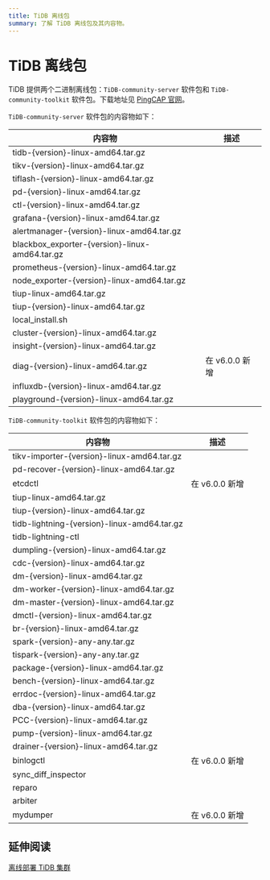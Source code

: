 ```yaml
---
title: TiDB 离线包
summary: 了解 TiDB 离线包及其内容物。
---
```


# TiDB 离线包

TiDB 提供两个二进制离线包：`TiDB-community-server` 软件包和 `TiDB-community-toolkit` 软件包。下载地址见 [PingCAP 官网](https://pingcap.com/zh/product-community/)。

`TiDB-community-server` 软件包的内容物如下：

| 内容物 | 描述 |
|---|---|
| tidb-{version}-linux-amd64.tar.gz |  |
| tikv-{version}-linux-amd64.tar.gz |  |
| tiflash-{version}-linux-amd64.tar.gz |  |
| pd-{version}-linux-amd64.tar.gz |  |
| ctl-{version}-linux-amd64.tar.gz |  |
| grafana-{version}-linux-amd64.tar.gz |  |
| alertmanager-{version}-linux-amd64.tar.gz |  |
| blackbox_exporter-{version}-linux-amd64.tar.gz |  |
| prometheus-{version}-linux-amd64.tar.gz |  |
| node_exporter-{version}-linux-amd64.tar.gz |  |
| tiup-linux-amd64.tar.gz |  |
| tiup-{version}-linux-amd64.tar.gz |  |
| local_install.sh |  |
| cluster-{version}-linux-amd64.tar.gz |  |
| insight-{version}-linux-amd64.tar.gz |  |
| diag-{version}-linux-amd64.tar.gz | 在 v6.0.0 新增 |
| influxdb-{version}-linux-amd64.tar.gz |  |
| playground-{version}-linux-amd64.tar.gz |  |

`TiDB-community-toolkit` 软件包的内容物如下：

| 内容物 | 描述 |
|---|---|
| tikv-importer-{version}-linux-amd64.tar.gz |  |
| pd-recover-{version}-linux-amd64.tar.gz |  |
| etcdctl | 在 v6.0.0 新增 |
| tiup-linux-amd64.tar.gz |  |
| tiup-{version}-linux-amd64.tar.gz |  |
| tidb-lightning-{version}-linux-amd64.tar.gz |  |
| tidb-lightning-ctl |  |
| dumpling-{version}-linux-amd64.tar.gz |  |
| cdc-{version}-linux-amd64.tar.gz |  |
| dm-{version}-linux-amd64.tar.gz |  |
| dm-worker-{version}-linux-amd64.tar.gz |  |
| dm-master-{version}-linux-amd64.tar.gz |  |
| dmctl-{version}-linux-amd64.tar.gz |  |
| br-{version}-linux-amd64.tar.gz |  |
| spark-{version}-any-any.tar.gz |  |
| tispark-{version}-any-any.tar.gz |  |
| package-{version}-linux-amd64.tar.gz |  |
| bench-{version}-linux-amd64.tar.gz |  |
| errdoc-{version}-linux-amd64.tar.gz |  |
| dba-{version}-linux-amd64.tar.gz |  |
| PCC-{version}-linux-amd64.tar.gz |  |
| pump-{version}-linux-amd64.tar.gz |  |
| drainer-{version}-linux-amd64.tar.gz |  |
| binlogctl | 在 v6.0.0 新增 |
| sync_diff_inspector |  |
| reparo |  |
| arbiter |  |
| mydumper | 在 v6.0.0 新增 |

## 延伸阅读

[离线部署 TiDB 集群](/production-deployment-using-tiup.md#离线部署)

